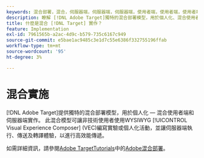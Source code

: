 ```yaml
---
keywords: 混合部署，混合，伺服器端，伺服器端，伺服器端，使用者端，使用者端，使用者端，混合實施，混合部署0
description: 瞭解 [!DNL Adobe Target]獨特的混合部署模型，用於個人化、混合使用者端和伺服器端實作。
title: 什麼是混合 [!DNL Target] 實作？
feature: Implementation
exl-id: 7961565b-a2ac-4d9c-b579-735c6167c949
source-git-commit: e5bae1ac9485c3e1d7c55e6386f332755196ffab
workflow-type: tm+mt
source-wordcount: '95'
ht-degree: 3%

---
```


# 混合實施

[!DNL Adobe Target]提供獨特的混合部署模型，用於個人化 — 混合使用者端和伺服器端實作。 此混合模型可讓非技術使用者使用WYSIWYG [!UICONTROL Visual Experience Composer] (VEC)編寫實驗或個人化活動，並讓伺服器端執行、傳送及轉譯體驗，以進行高效能傳遞。

如需詳細資訊，請參閱[Adobe TargetTutorials](https://experienceleague.adobe.com/docs/target-learn/tutorials/overview.html)中的[Adobe混合部署](https://experienceleague.adobe.com/docs/target-learn/tutorials/implementation/hybrid-deployment.html)。
